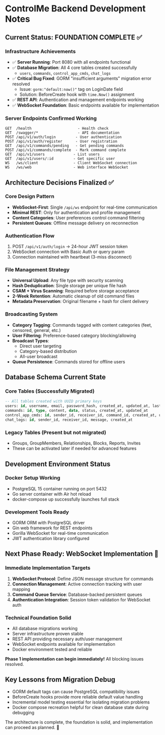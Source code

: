 # ControlMe Backend Development Notes

## Current Status: FOUNDATION COMPLETE ✅

### Infrastructure Achievements
- ✅ **Server Running**: Port 8080 with all endpoints functional
- ✅ **Database Migration**: All 4 core tables created successfully
  - `users`, `commands`, `control_app_cmds`, `chat_logs`
- ✅ **Critical Bug Fixed**: GORM "insufficient arguments" migration error resolved
  - Issue: `gorm:"default:now()"` tag on LoginDate field
  - Solution: BeforeCreate hook with `time.Now()` assignment
- ✅ **REST API**: Authentication and management endpoints working
- ✅ **WebSocket Foundation**: Basic endpoints available for implementation

### Server Endpoints Confirmed Working
```
GET  /health                     - Health check
GET  /swagger/*                  - API documentation
POST /api/v1/auth/login         - User authentication
POST /api/v1/auth/register      - User registration
GET  /api/v1/commands/pending   - Get pending commands
POST /api/v1/commands/complete  - Mark command complete
GET  /api/v1/users             - List users
GET  /api/v1/users/:id         - Get specific user
WS   /ws/client                - Client WebSocket connection
WS   /ws/web                   - Web interface WebSocket
```

## Architecture Decisions Finalized ✅

### Core Design Pattern
- **WebSocket-First**: Single `/api/ws` endpoint for real-time communication
- **Minimal REST**: Only for authentication and profile management
- **Content Categories**: User preferences control command filtering
- **Persistent Queues**: Offline message delivery on reconnection

### Authentication Flow
1. POST `/api/v1/auth/login` → 24-hour JWT session token
2. WebSocket connection with Basic Auth or query param
3. Connection maintained with heartbeat (3-miss disconnect)

### File Management Strategy
- **Universal Upload**: Any file type with security scanning
- **Hash Deduplication**: Single storage per unique file hash
- **CSAM + Virus Scanning**: Required before storage acceptance
- **2-Week Retention**: Automatic cleanup of old command files
- **Metadata Preservation**: Original filename + hash for client delivery

### Broadcasting System
- **Category Tagging**: Commands tagged with content categories (feet, censored, general, etc.)
- **User Filtering**: Preference-based category blocking/allowing
- **Broadcast Types**: 
  - Direct user targeting
  - Category-based distribution  
  - All-user broadcast
- **Queue Persistence**: Commands stored for offline users

## Database Schema Current State

### Core Tables (Successfully Migrated)
```sql
-- All tables created with UUID primary keys
users: id, username, email, password_hash, created_at, updated_at, last_seen, login_date
commands: id, type, content, data, status, created_at, updated_at  
control_app_cmds: id, sender_id, receiver_id, command_id, created_at, updated_at
chat_logs: id, sender_id, receiver_id, message, created_at
```

### Legacy Tables (Present but not migrated)
- Groups, GroupMembers, Relationships, Blocks, Reports, Invites
- These can be activated later if needed for advanced features

## Development Environment Status

### Docker Setup Working
- PostgreSQL 15 container running on port 5432
- Go server container with Air hot reload
- docker-compose up successfully launches full stack

### Development Tools Ready
- GORM ORM with PostgreSQL driver
- Gin web framework for REST endpoints
- Gorilla WebSocket for real-time communication
- JWT authentication library configured

## Next Phase Ready: WebSocket Implementation 🎯

### Immediate Implementation Targets
1. **WebSocket Protocol**: Define JSON message structure for commands
2. **Connection Management**: Active connection tracking with user mapping
3. **Command Queue Service**: Database-backed persistent queues
4. **Authentication Integration**: Session token validation for WebSocket auth

### Technical Foundation Solid
- All database migrations working
- Server infrastructure proven stable  
- REST API providing necessary auth/user management
- WebSocket endpoints available for implementation
- Docker environment tested and reliable

**Phase 1 implementation can begin immediately!** All blocking issues resolved.

## Key Lessons from Migration Debug
- GORM default tags can cause PostgreSQL compatibility issues
- BeforeCreate hooks provide more reliable default value handling
- Incremental model testing essential for isolating migration problems
- Docker compose recreation helpful for clean database state during debugging

The architecture is complete, the foundation is solid, and implementation can proceed as planned. 🚀

